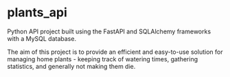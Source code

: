 # plants_api

Python API project built using the FastAPI and SQLAlchemy frameworks with a MySQL database.

The aim of this project is to provide an efficient and easy-to-use solution for managing home plants - keeping track of watering times, gathering statistics, and generally not making them die.
